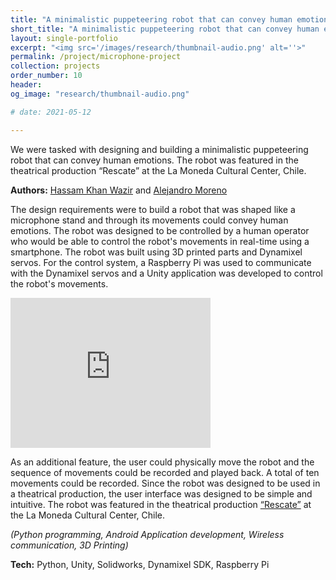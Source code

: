 ```yaml
---
title: "A minimalistic puppeteering robot that can convey human emotions"
short_title: "A minimalistic puppeteering robot that can convey human emotions"
layout: single-portfolio
excerpt: "<img src='/images/research/thumbnail-audio.png' alt=''>"
permalink: /project/microphone-project
collection: projects
order_number: 10
header: 
og_image: "research/thumbnail-audio.png"

# date: 2021-05-12

---
```


We were tasked with designing and building a minimalistic puppeteering robot that can convey human emotions. The robot was featured in the theatrical production “Rescate” at the La Moneda Cultural Center, Chile.

**Authors:** [Hassam Khan Wazir](https://scholar.google.com/citations?user=hBetThYAAAAJ&hl=en&oi=ao) and [Alejandro Moreno](https://filmfreeway.com/AlejandroMorenoJashes)

The design requirements were to build a robot that was shaped like a microphone stand and through its movements could convey human emotions. The robot was designed to be controlled by a human operator who would be able to control the robot's movements in real-time using a smartphone. The robot was built using 3D printed parts and Dynamixel servos. For the control system, a Raspberry Pi was used to communicate with the Dynamixel servos and a Unity application was developed to control the robot's movements.

<iframe
  width="320"
  height="240"
  src="https://www.youtube.com/watch?v=X3xGDrRx9pg"
  frameborder="0"
  allow="autoplay; encrypted-media"
  allowfullscreen
>
</iframe>

As an additional feature, the user could physically move the robot and the sequence of movements could be recorded and played back. A total of ten movements could be recorded. Since the robot was designed to be used in a theatrical production, the user interface was designed to be simple and intuitive. The robot was featured in the theatrical production [“Rescate”](https://www.cclm.cl/actividades/rescate/) at the La Moneda Cultural Center, Chile.

<!-- **Abstract**

> Several therapy routines require deep breathing exercises as a key component and patients undergoing such therapies must perform these exercises regularly. Assessing the outcome of a therapy and tailoring its course necessitates monitoring a patient's compliance with the therapy. While therapy compliance monitoring is routine in a clinical environment, it is challenging to do in an at-home setting. This is so because a home setting lacks access to specialized equipment and skilled professionals needed to effectively monitor the performance of a therapy routine by a patient. For some types of therapies, these challenges can be addressed with the use of consumer-grade hardware, such as earphones and smartphones, as practical solutions. To accurately monitor breathing exercises using wireless earphones, this paper proposes a framework that has the potential for assessing a patient's compliance with an at-home therapy. The proposed system performs real-time detection of breathing phases and channels with high accuracy by processing a $500$ ms audio signal through two convolutional neural networks. The first network, called a channel classifier, distinguishes between nasal and oral breathing, and a pause. The second network, called a phase classifier, determines whether the audio segment is from inhalation or exhalation. According to $k$-fold cross-validation, the channel and phase classifiers achieved a maximum F1 score of $97.99\%$ and $89.46\%$, respectively. The results demonstrate the potential of using commodity earphones for real-time breathing channel and phase detection for breathing therapy compliance monitoring.  
**Clinical relevance** — This paper introduces a real-time monitoring system for breathing that can facilitate therapy compliance for several breathing-based exercises. -->

*(Python programming, Android Application development, Wireless communication, 3D Printing)*

**Tech:** Python, Unity, Solidworks, Dynamixel SDK, Raspberry Pi

<!-- [Article](){: .btn--research} [Preprint](/files/pdf/research/lymph-brom-preprint.pdf){: .btn--research} -->
